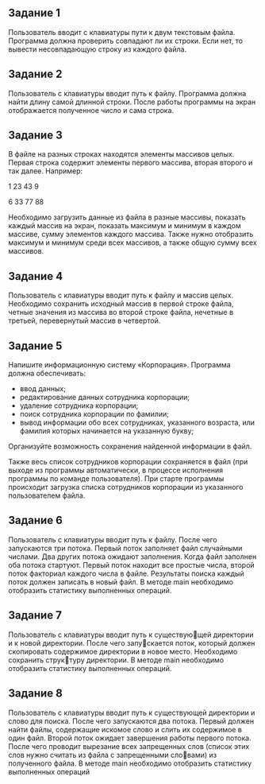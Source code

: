 ## Задание 1

Пользователь вводит с клавиатуры пути к двум текстовым файла. Программа должна проверить совпадают ли их строки. Если нет, то вывести несовпадающую строку из каждого файла.

## Задание 2

Пользователь с клавиатуры вводит путь к файлу. Программа должна найти длину самой длинной строки. После работы программы на экран отображается полученное число и сама строка.

## Задание 3

В файле на разных строках находятся элементы массивов целых. Первая строка содержит элементы первого массива, вторая второго и так далее. Например:

1 23 43 9

6 33 77 88

Необходимо загрузить данные из файла в разные массивы, показать каждый массив на экран, показать максимум и минимум в каждом массиве, сумму элементов каждого массива. Также нужно отобразить максимум и минимум среди всех массивов, а также общую сумму всех массивов.

## Задание 4

Пользователь с клавиатуры вводит путь к файлу и массив целых. Необходимо сохранить исходный массив в первой строке файла, четные значения из массива во второй строке файла, нечетные в третьей, перевернутый массив в четвертой.

## Задание 5

Напишите информационную систему «Корпорация».
Программа должна обеспечивать:
- ввод данных;
- редактирование данных сотрудника корпорации;
- удаление сотрудника корпорации;
- поиск сотрудника корпорации по фамилии;
- вывод информации обо всех сотрудниках, указанного возраста, или фамилия которых начинается на указанную букву;

Организуйте возможность сохранения найденной информации в файл.

Также весь список сотрудников корпорации сохраняется в файл (при выходе из программы автоматически, в процессе исполнения программы по команде пользователя). При старте программы происходит загрузка списка сотрудников корпорации из указанного пользователем файла.

## Задание 6
Пользователь с клавиатуры вводит путь к файлу. После чего запускаются три потока. Первый поток заполняет файл случайными числами. Два других потока ожидают заполнения. Когда файл заполнен оба потока стартуют. Первый поток находит все простые числа, второй поток факториал каждого числа в файле. Результаты поиска каждый поток должен записать в новый файл. В методе main необходимо отобразить статистику выполненных операций.

## Задание 7
Пользователь с клавиатуры вводит путь к существующей директории и к новой директории. После чего запускается поток, который должен скопировать содержимое директории в новое место. Необходимо сохранить структуру директории. В методе main необходимо отобразить статистику выполненных операций.

## Задание 8
Пользователь с клавиатуры вводит путь к существующей директории и слово для поиска. После чего запускаются два потока. Первый должен найти файлы, содержащие искомое слово и слить их содержимое в один файл. Второй поток ожидает завершения работы первого потока. После чего проводит вырезание всех запрещенных слов (список этих слов нужно считать из файла с запрещенными словами) из полученного файла. В методе main необходимо отобразить статистику выполненных операций
